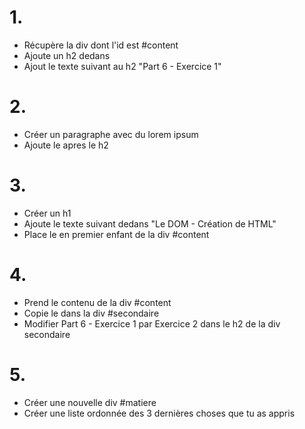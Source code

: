 # 1. 
- Récupère la div dont l'id est #content
- Ajoute un h2 dedans
- Ajout le texte suivant au h2 "Part 6 - Exercice 1" 

# 2.
- Créer un paragraphe avec du lorem ipsum
- Ajoute le apres le h2

# 3.
- Créer un h1 
- Ajoute le texte suivant dedans "Le DOM - Création de HTML"
- Place le en premier enfant de la div #content


# 4.
- Prend le contenu de la div #content
- Copie le dans la div #secondaire
- Modifier Part 6 - Exercice 1 par Exercice 2 dans le h2 de la div secondaire

# 5.
- Créer une nouvelle div #matiere
- Créer une liste ordonnée des 3 dernières choses que tu as appris

